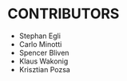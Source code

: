 # CONTRIBUTORS

- Stephan Egli
- Carlo Minotti
- Spencer Bliven
- Klaus Wakonig
- Krisztian Pozsa
  